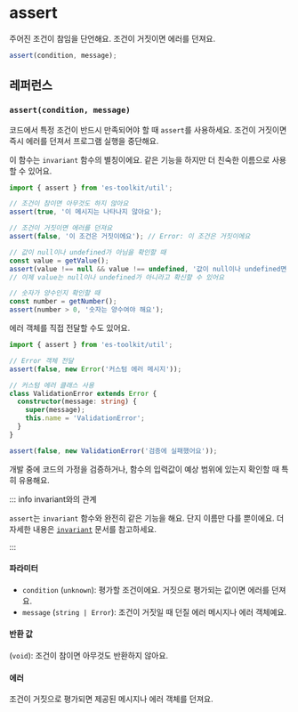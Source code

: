 # assert

주어진 조건이 참임을 단언해요. 조건이 거짓이면 에러를 던져요.

```typescript
assert(condition, message);
```

## 레퍼런스

### `assert(condition, message)`

코드에서 특정 조건이 반드시 만족되어야 할 때 `assert`를 사용하세요. 조건이 거짓이면 즉시 에러를 던져서 프로그램 실행을 중단해요.

이 함수는 `invariant` 함수의 별칭이에요. 같은 기능을 하지만 더 친숙한 이름으로 사용할 수 있어요.

```typescript
import { assert } from 'es-toolkit/util';

// 조건이 참이면 아무것도 하지 않아요
assert(true, '이 메시지는 나타나지 않아요');

// 조건이 거짓이면 에러를 던져요
assert(false, '이 조건은 거짓이에요'); // Error: 이 조건은 거짓이에요

// 값이 null이나 undefined가 아님을 확인할 때
const value = getValue();
assert(value !== null && value !== undefined, '값이 null이나 undefined면 안 돼요');
// 이제 value는 null이나 undefined가 아니라고 확신할 수 있어요

// 숫자가 양수인지 확인할 때
const number = getNumber();
assert(number > 0, '숫자는 양수여야 해요');
```

에러 객체를 직접 전달할 수도 있어요.

```typescript
import { assert } from 'es-toolkit/util';

// Error 객체 전달
assert(false, new Error('커스텀 에러 메시지'));

// 커스텀 에러 클래스 사용
class ValidationError extends Error {
  constructor(message: string) {
    super(message);
    this.name = 'ValidationError';
  }
}

assert(false, new ValidationError('검증에 실패했어요'));
```

개발 중에 코드의 가정을 검증하거나, 함수의 입력값이 예상 범위에 있는지 확인할 때 특히 유용해요.

::: info invariant와의 관계

`assert`는 `invariant` 함수와 완전히 같은 기능을 해요. 단지 이름만 다를 뿐이에요. 더 자세한 내용은 [`invariant`](./invariant.md) 문서를 참고하세요.

:::

#### 파라미터

- `condition` (`unknown`): 평가할 조건이에요. 거짓으로 평가되는 값이면 에러를 던져요.
- `message` (`string | Error`): 조건이 거짓일 때 던질 에러 메시지나 에러 객체예요.

#### 반환 값

(`void`): 조건이 참이면 아무것도 반환하지 않아요.

#### 에러

조건이 거짓으로 평가되면 제공된 메시지나 에러 객체를 던져요.